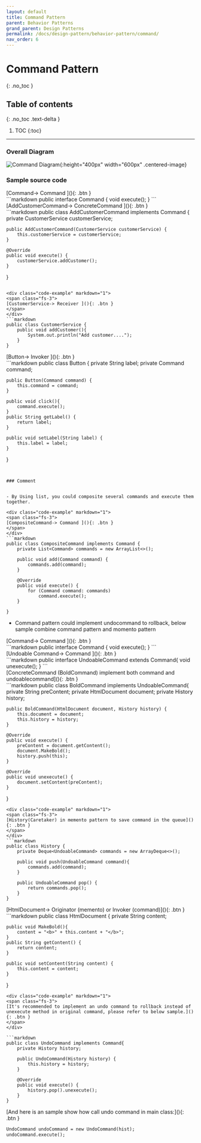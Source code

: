 ```yaml
---
layout: default
title: Command Pattern
parent: Behavior Patterns
grand_parent: Design Patterns
permalink: /docs/design-pattern/behavior-pattern/command/
nav_order: 6
---
```


# Command Pattern
{: .no_toc }

## Table of contents
{: .no_toc .text-delta }

1. TOC
{:toc}

---

### Overall Diagram

![Command Diagram](../../resource/command_diagram.png){:height="400px" width="600px" .centered-image}

### Sample source code

<div class="code-example" markdown="1">
<span class="fs-3">
[Command-> Command ](){: .btn }
</span>
</div>
```markdown
public interface Command {
    void execute();
}
```

<div class="code-example" markdown="1">
<span class="fs-3">
[AddCustomerCommand-> ConcreteCommand ](){: .btn }
</span>
</div>
```markdown
public class AddCustomerCommand implements Command {
    private CustomerService customerService;

    public AddCustomerCommand(CustomerService customerService) {
        this.customerService = customerService;
    }

    @Override
    public void execute() {
        customerService.addCustomer();
    }
}
```

<div class="code-example" markdown="1">
<span class="fs-3">
[CustomerService-> Receiver ](){: .btn }
</span>
</div>
```markdown
public class CustomerService {
    public void addCustomer(){
        System.out.println("Add customer....");
    }
}
```
<div class="code-example" markdown="1">
<span class="fs-3">
[Button-> Invoker ](){: .btn }
</span>
</div>
```markdown
public class Button {
    private String label;
    private Command command;

    public Button(Command command) {
        this.command = command;
    }

    public void click(){
        command.execute();
    }
    public String getLabel() {
        return label;
    }

    public void setLabel(String label) {
        this.label = label;
    }
}
```


### Comment


- By Using list, you could composite several commands and execute them together.

<div class="code-example" markdown="1">
<span class="fs-3">
[CompositeCommand-> Command ](){: .btn }
</span>
</div>
```markdown
public class CompositeCommand implements Command {
    private List<Command> commands = new ArrayList<>();

    public void add(Command command) {
        commands.add(command);
    }

    @Override
    public void execute() {
        for (Command command: commands)
            command.execute();
    }

}
```

-  Command pattern could implement undocommand to rollback, 
   below sample combine command pattern and momento pattern   

<div class="code-example" markdown="1">
<span class="fs-3">
[Command-> Command ](){: .btn }
</span>
</div>
```markdown
public interface Command {
    void execute();
}
```
<div class="code-example" markdown="1">
<span class="fs-3">
[Undoable Command-> Command ](){: .btn }
</span>
</div>
```markdown
public interface UndoableCommand extends Command{
    void unexecute();
}
```

<div class="code-example" markdown="1">
<span class="fs-3">
[ConcreteCommand (BoldCommand) implement both command and undoablecommand](){: .btn }
</span>
</div>
```markdown
public class BoldCommand implements UndoableCommand{
    private String preContent;
    private HtmlDocument document;
    private History history;

    public BoldCommand(HtmlDocument document, History history) {
        this.document = document;
        this.history = history;
    }

    @Override
    public void execute() {
        preContent = document.getContent();
        document.MakeBold();
        history.push(this);
    }

    @Override
    public void unexecute() {
        document.setContent(preContent);
    }
}
```
<div class="code-example" markdown="1">
<span class="fs-3">
[History(Caretaker) in memento pattern to save command in the queue](){: .btn }
</span>
</div>
```markdown
public class History {
    private Deque<UndoableCommand> commands = new ArrayDeque<>();

    public void push(UndoableCommand command){
        commands.add(command);
    }

    public UndoableCommand pop() {
        return commands.pop();
    }
}
```
<div class="code-example" markdown="1">
<span class="fs-3">
[HtmlDocument-> Originator (memento) or Invoker (command)](){: .btn }
</span>
</div>
```markdown
public class HtmlDocument {
    private String content;

    public void MakeBold(){
        content = "<b>" + this.content + "</b>";
    }
    public String getContent() {
        return content;
    }

    public void setContent(String content) {
        this.content = content;
    }
}
```
<div class="code-example" markdown="1">
<span class="fs-3">
[It's recommended to implement an undo command to rollback instead of unexecute method in original command, please refer to below sample.](){: .btn }
</span>
</div>

```markdown
public class UndoCommand implements Command{
    private History history;

    public UndoCommand(History history) {
        this.history = history;
    }

    @Override
    public void execute() {
        history.pop().unexecute();
    }
}
```
<div class="code-example" markdown="1">
<span class="fs-3">
[And here is an sample show how call undo command in main class:](){: .btn }
</span>
</div>

```markdown
UndoCommand undoCommand = new UndoCommand(hist);
undoCommand.execute();
```